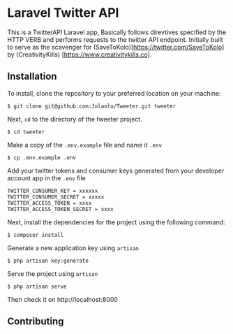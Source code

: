 # Laravel Twitter API

This is a TwitterAPI Laravel app, Basically follows direvtives specified by the HTTP VERB and performs requests to the twitter API endpoint.
Initially built to serve as the scavenger for (SaveToKolo)[https://twitter.com/SaveToKolo] by (CreativityKills) [https://www.creativitykills.co].


## Installation
To install, clone the repository to your preferred location on your machine:

```
$ git clone git@github.com:Jolaolu/Tweeter.git tweeter
```

Next, `cd` to the directory of the tweeter project.

```
$ cd tweeter
```

Make a copy of the `.env.example` file and name it `.env`

```
$ cp .env.example .env
```

Add your twitter tokens and consumer keys generated from your developer account app in the `.env` file

```
TWITTER_CONSUMER_KEY = xxxxxx
TWITTER_CONSUMER_SECRET = xxxxx
TWITTER_ACCESS_TOKEN = xxxx
TWITTER_ACCESS_TOKEN_SECRET = xxxx
```

Next, install the dependencies for the project using the following command:

```
$ composer install

```

Generate a new application key using `artisan`

```
$ php artisan key:generate
```



Serve the project using `artisan`

```
$ php artisan serve
```

Then check it on http://localhost:8000

## Contributing


